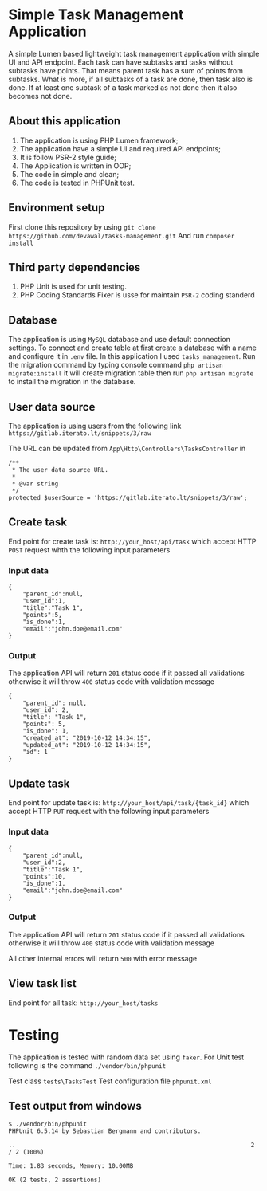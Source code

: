 # Simple Task Management Application

A simple Lumen based lightweight task management application with simple UI and API endpoint. Each task can have subtasks and tasks without subtasks have points. That means parent task has a sum of points from subtasks. What is more, if all subtasks of a task are done, then task also is done. If at least one subtask of a task marked as not done then it also becomes not done.

## About this application

1. The application is using PHP Lumen framework;
2. The application have a simple UI and required API endpoints;
3. It is follow PSR-2 style guide;
4. The Application is written in OOP;
5. The code in simple and clean;
6. The code is tested in PHPUnit test.

## Environment setup

First clone this repository by using `git clone https://github.com/devawal/tasks-management.git`
And run `composer install`

## Third party dependencies

1. PHP Unit is used for unit testing.
2. PHP Coding Standards Fixer is usse for maintain `PSR-2` coding standerd

## Database

The application is using `MySQL` database and use default connection settings. To connect and create table at first create a database with a name and configure it in `.env` file. In this application I used `tasks_management`.
Run the migration command by typing console command `php artisan migrate:install` it will create migration table then run `php artisan migrate` to install the migration in the database.

## User data source

The application is using users from the following link
`https://gitlab.iterato.lt/snippets/3/raw`

The URL can be updated from `App\Http\Controllers\TasksController` in 

```
/**
 * The user data source URL.
 *
 * @var string
 */
protected $userSource = 'https://gitlab.iterato.lt/snippets/3/raw';

```

## Create task

End point for create task is: `http://your_host/api/task` which accept HTTP `POST` request whth the following input parameters

### Input data
```
{
	"parent_id":null,
	"user_id":1,
	"title":"Task 1",
	"points":5,
	"is_done":1,
	"email":"john.doe@email.com"
}
``` 

### Output

The application API will return `201` status code if it passed all validations otherwise it will throw `400` status code with validation message

```
{
    "parent_id": null,
    "user_id": 2,
    "title": "Task 1",
    "points": 5,
    "is_done": 1,
    "created_at": "2019-10-12 14:34:15",
    "updated_at": "2019-10-12 14:34:15",
    "id": 1
}
```

## Update task

End point for update task is: `http://your_host/api/task/{task_id}` which accept HTTP `PUT` request with the following input parameters

### Input data
```
{
	"parent_id":null,
	"user_id":2,
	"title":"Task 1",
	"points":10,
	"is_done":1,
	"email":"john.doe@email.com"
}
```

### Output

The application API will return `201` status code if it passed all validations otherwise it will throw `400` status code with validation message

All other internal errors will return `500` with error message

## View task list

End point for all task: `http://your_host/tasks`

# Testing

The application is tested with random data set using `faker`. For Unit test following is the command `./vendor/bin/phpunit`

Test class `tests\TasksTest`
Test configuration file `phpunit.xml`

## Test output from windows
```
$ ./vendor/bin/phpunit
PHPUnit 6.5.14 by Sebastian Bergmann and contributors.

..                                                                  2 / 2 (100%)

Time: 1.83 seconds, Memory: 10.00MB

OK (2 tests, 2 assertions)
```